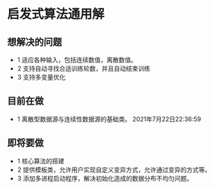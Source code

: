 # 启发式算法通用解

## 想解决的问题
- 1 适应各种输入，包括连续数值，离散数值。
- 2 支持自动寻找合适训练轮数，并且自动结束训练
- 3 支持多变量优化

## 目前在做
- 1 离散型数据源与连续性数据源的基础类。 2021年7月22日22:36:59

## 即将要做
- 1 核心算法的搭建
- 2 提供模板类，允许用户实现自定义变异方式，允许通过变异的方式等。
- 3 添加多进程启动程序，解决初始化造成的数据分布不均匀问题。